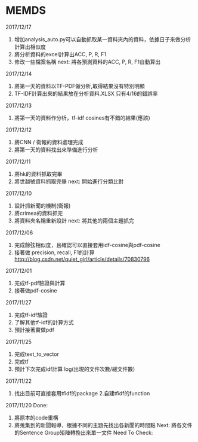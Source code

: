 # MEMDS
2017/12/17
1. 增加analysis_auto.py可以自動抓取某一資料夾內的資料，依據日子來做分析計算出相似度
2. 將分析資料的excel計算出ACC, P, R, F1
3. 修改一些檔案名稱
next: 將各預測資料的ACC, P, R, F1自動算出

2017/12/14
1. 將第一天的資料以TF-PDF做分析,取得結果沒有特別明顯
2. TF-IDF計算出來的結果放在分析資料.XLSX 只有4/16的錯誤率

2017/12/13
1. 將第一天的資料作分析，tf-idf cosines有不錯的結果(應該)

2017/12/12
1. 將CNN / 衛報的資料處理完成
2. 將第一天的資料找出來準備進行分析

2017/12/11
1. 將hk的資料抓取完畢
2. 將世越號資料抓取完畢
next: 開始進行分類比對

2017/12/10
1. 設計抓新聞的機制(衛報)
2. 將crimea的資料抓完
3. 將資料夾名稱重新設計
next: 將其他的兩個主題抓完

2017/12/06
1. 完成餘弦相似度，且確認可以直接套用idf-cosine與pdf-cosine
2. 接著做 precision, recall, F1的計算
http://blog.csdn.net/quiet_girl/article/details/70830796

2017/12/01
1. 完成tf-pdf驗證與計算
2. 接著做pdf-cosine

2017/11/27
1. 完成tf-idf驗證
2. 了解其他tf-idf的計算方式
3. 預計接著實做pdf

2017/11/25
1. 完成text_to_vector
2. 完成tf
3. 預計下次完成idf計算   log(出現的文件次數/總文件數)

2017/11/22
1. 找出目前可直接套用tfidf的package
2.自建tfidf的function

2017/11/20
Done:
  1. 將原本的code重構
  2. 將蒐集到的新聞報導，根據不同的主題先找出各新聞的時間點
Next:
  將各文件的Sentence Group矩陣轉換出來單一文件
Need To Check:






